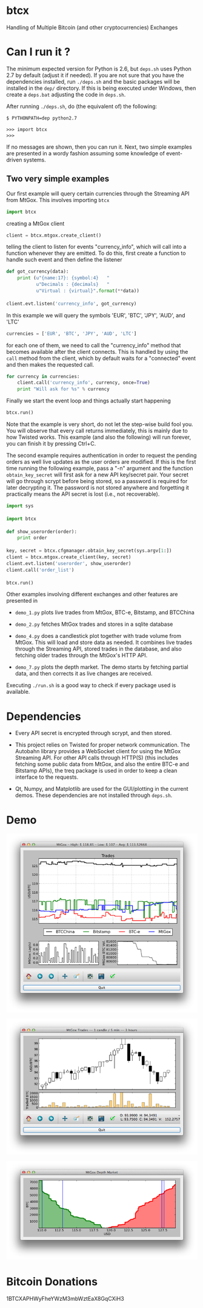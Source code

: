 btcx
====

Handling of Multiple Bitcoin (and other cryptocurrencies) Exchanges


Can I run it ?
==============

The minimum  expected version  for Python is  2.6, but  `deps.sh` uses
Python 2.7 by default (adjust it if  needed). If you are not sure that
you have  the dependencies  installed, run  `./deps.sh` and  the basic
packages will be  installed in the `dep/` directory. If  this is being
executed under Windows, then create a `deps.bat` adjusting the code in
`deps.sh`.

After running `./deps.sh`, do (the equivalent of) the following:

	$ PYTHONPATH=dep python2.7

```
>>> import btcx
>>>
```

If  no messages  are shown,  then you  can run  it.  Next,  two simple
examples are presented  in a wordy fashion assuming  some knowledge of
event-driven systems.


Two very simple examples
------------------------

Our first example will query  certain currencies through the Streaming
API from MtGox. This involves importing `btcx`

```python
import btcx
```

creating a MtGox client

```python
client = btcx.mtgox.create_client()
```

telling the client  to listen for events  "currency\_info", which will
call into  a function  whenever they  are emitted.  To do  this, first
create a function to handle such event and then define the listener

```python
def got_currency(data):
    print (u"{name:17}: {symbol:4}   "
           u"Decimals : {decimals}   "
           u"Virtual : {virtual}".format(**data))

client.evt.listen('currency_info', got_currency)
```

In this example we will query  the symbols 'EUR', 'BTC', 'JPY', 'AUD',
and 'LTC'

```python
currencies = ['EUR', 'BTC', 'JPY', 'AUD', 'LTC']
```

for each one of them, we need to call the "currency\_info" method that
becomes available after the client  connects. This is handled by using
the  `call` method  from  the client,  which by  default  waits for  a
"connected" event and then makes the requested call.

```python
for currency in currencies:
    client.call('currency_info', currency, once=True)
    print "Will ask for %s" % currency
```

Finally we start the event loop and things actually start happening

```python
btcx.run()
```

Note that  the example is very  short, do not let  the step-wise build
fool you.  You will observe  that every call returns immediately, this
is  mainly due  to  how  Twisted works.  This  example  (and also  the
following) will run forever, you can finish it by pressing Ctrl+C.

The second  example requires  authentication in  order to  request the
pending  orders  as   well  live  updates  as  the   user  orders  are
modified. If  this is  the first time  running the  following example,
pass a "-n"  argument and the function  `obtain_key_secret` will first
ask for a new API key/secret pair.  Your secret will go through scrypt
before being  stored, so a  password is required for  later decrypting
it. The password is not  stored anywhere and forgetting it practically
means the API secret is lost (i.e., not recoverable).

```python
import sys

import btcx

def show_userorder(order):
	print order

key, secret = btcx.cfgmanager.obtain_key_secret(sys.argv[1:])
client = btcx.mtgox.create_client(key, secret)
client.evt.listen('userorder', show_userorder)
client.call('order_list')

btcx.run()
```

Other examples  involving different  exchanges and other  features are
presented in

+ `demo_1.py` plots live trades from MtGox, BTC-e, Bitstamp, and BTCChina

+ `demo_2.py` fetches MtGox trades and stores in a sqlite database

+ `demo_4.py` does a candlestick  plot together with trade volume from
MtGox.  This will  load and  store data  as needed.  It combines  live
trades through the  Streaming API, stored trades in  the database, and
also fetching older trades through the MtGox's HTTP API.

+  `demo_7.py` plots  the depth  market. The  demo starts  by fetching
partial data, and then corrects it as live changes are received.

Executing `./run.sh` is  a good way to check if  every package used is
available.


Dependencies
============

+ Every API secret is encrypted through scrypt, and then stored.

+ This  project relies  on Twisted  for proper  network communication.
The Autobahn library  provides a WebSocket client for  using the MtGox
Streaming  API. For  other API  calls through  HTTP(S) (this  includes
fetching some  public data from MtGox,  and also the entire  BTC-e and
Bitstamp APIs),  the treq  package is  used in order  to keep  a clean
interface to the requests.

+  Qt, Numpy,  and Matplotlib  are used  for the  GUI/plotting in  the
current  demos.    These  dependencies   are  not   installed  through
`deps.sh`.


Demo
====

![demo1](screenshot/demo_1_up2.png?raw=True)

![demo4](screenshot/demo_4.png?raw=True)

![demo7](screenshot/demo_7.png?raw=True)


Bitcoin Donations
=================

1BTCXAPHWyFheYWzM3mbWztEaX8GqCXiH3
